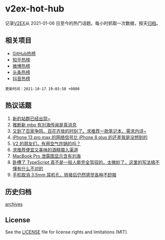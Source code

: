 # v2ex-hot-hub

 记录[V2EX](https://www.v2ex.com/)从 2021-01-06 日至今的热门话题。每小时抓取一次数据，按天[归档](archives)。
 
 ## 相关项目

- [GitHub热榜](https://github.com/lonnyzhang423/github-hot-hub)
- [知乎热榜](https://github.com/lonnyzhang423/zhihu-hot-hub)
- [微博热榜](https://github.com/lonnyzhang423/weibo-hot-hub)
- [头条热榜](https://github.com/lonnyzhang423/toutiao-hot-hub)
- [抖音热榜](https://github.com/lonnyzhang423/douyin-hot-hub)


 `更新时间：2021-10-17 19:03:58 +0800`

## 热议话题

1. [新的站群已经出现~](https://www.v2ex.com/t/808259)
1. [推断新 mbp 有刘海传闻是真消息](https://www.v2ex.com/t/808280)
1. [又到了百家争鸣、百花齐放的时刻了。求推荐一款笔记本，需求内详~](https://www.v2ex.com/t/808313)
1. [iPhone 13 pro max 的网络信号比 iPhone 8 plus 的还差我是没想到的](https://www.v2ex.com/t/808286)
1. [V2 的朋友们，有用空气炸锅的吗？](https://www.v2ex.com/t/808320)
1. [求推荐便宜又美味的酒精摄入渠道](https://www.v2ex.com/t/808243)
1. [MacBook Pro 泄露图显示含有刘海](https://www.v2ex.com/t/808283)
1. [卧槽了 TypeScript 真不是一般人能完全驾驭的，太微妙了，这里的写法搞不懂有什么不对的](https://www.v2ex.com/t/808330)
1. [手机取消 3.5mm 耳机孔，转接后仍然感觉各种不舒服](https://www.v2ex.com/t/808343)

## 历史归档

[archives](archives)

## License

See the [LICENSE](LICENSE) file for license rights and limitations (MIT).
